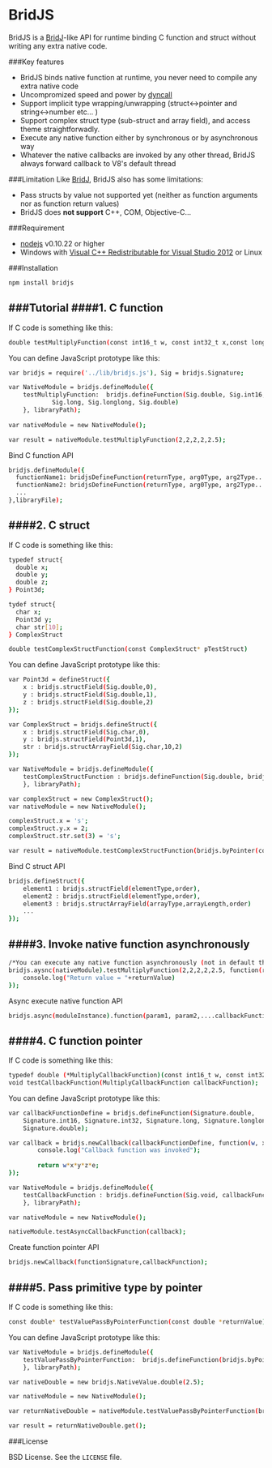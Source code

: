BridJS
======
BridJS is a [BridJ](http://bridj.googlecode.com)-like API for runtime binding C function and struct without writing any extra native code.

###Key features
* BridJS binds native function at runtime, you never need to compile any extra native code 
* Uncompromized speed and power by [dyncall](http://www.dyncall.org/)
* Support implicit type wrapping/unwrapping (struct<->pointer and string<->number etc... )
* Support complex struct type (sub-struct and array field), and access theme straightforwadly.
* Execute any native function either by synchronous or by asynchronous way
* Whatever the native callbacks are invoked by any other thread, BridJS always forward callback to V8's default thread 

###Limitation
Like [BridJ](http://bridj.googlecode.com), BridJS also has some limitations:
* Pass structs by value not supported yet (neither as function arguments nor as function return values)
* BridJS does **not support** C++, COM, Objective-C...

###Requirement
* [nodejs](http://nodejs.org/) v0.10.22 or higher
* Windows with [Visual C++ Redistributable for Visual Studio 2012](http://www.microsoft.com/en-us/download/details.aspx?id=30679) or Linux

###Installation
``` bash
npm install bridjs
```

###Tutorial
####1. C function
-------------
If C code is something like this:
``` bash
double testMultiplyFunction(const int16_t w, const int32_t x,const long y, const LONGLONG z, const double e);
``` 

You can define JavaScript prototype like this:
``` bash
var bridjs = require('../lib/bridjs.js'), Sig = bridjs.Signature;

var NativeModule = bridjs.defineModule({
    testMultiplyFunction:  bridjs.defineFunction(Sig.double, Sig.int16, Sig.int32,
            Sig.long, Sig.longlong, Sig.double)
    }, libraryPath);
    
var nativeModule = new NativeModule();

var result = nativeModule.testMultiplyFunction(2,2,2,2,2.5);
``` 
Bind C function API
``` bash
bridjs.defineModule({
  functionName1: bridjsDefineFunction(returnType, arg0Type, arg2Type...),
  functionName2: bridjsDefineFunction(returnType, arg0Type, arg2Type...),
  ...
},libraryFile);
``` 
####2. C struct
---------------
If C code is something like this:
``` bash
typedef struct{
  double x;
  double y;
  double z;
} Point3d;

tydef struct{
  char x;
  Point3d y;
  char str[10];
} ComplexStruct

double testComplexStructFunction(const ComplexStruct* pTestStruct)
``` 	
You can define JavaScript prototype like this:
``` bash
var Point3d = defineStruct({
    x : bridjs.structField(Sig.double,0),
    y : bridjs.structField(Sig.double,1),
    z : bridjs.structField(Sig.double,2)
});

var ComplexStruct = bridjs.defineStruct({
    x : bridjs.structField(Sig.char,0),
    y : bridjs.structField(Point3d,1),
    str : bridjs.structArrayField(Sig.char,10,2)
});

var NativeModule = bridjs.defineModule({
    testComplexStructFunction : bridjs.defineFunction(Sig.double, bridjs.byPointer(ComplexStruct))
    }, libraryPath);

var complexStruct = new ComplexStruct();
var nativeModule = new NativeModule();

complexStruct.x = 's';
complexStruct.y.x = 2;
complexStruct.str.set(3) = 's';

var result = nativeModule.testComplexStructFunction(bridjs.byPointer(complexStruct));

``` 
Bind C struct API
``` bash
bridjs.defineStruct({
    element1 : bridjs.structField(elementType,order),
    element2 : bridjs.structField(elementType,order),
    element3 : bridjs.structArrayField(arrayType,arrayLength,order)
    ...
});
``` 
####3. Invoke native function asynchronously
--------------------------------------------
``` bash
/*You can execute any native function asynchronously (not in default thread), and get return value from callback*/
bridjs.aysnc(nativeModule).testMultiplyFunction(2,2,2,2,2.5, function(returnValue){
    console.log("Return value = "+returnValue)
});
```
Async execute native function API
``` bash
bridjs.async(moduleInstance).function(param1, param2,....callbackFunction);
```
####4. C function pointer
-------------------------
If C code is something like this:
``` bash
typedef double (*MultiplyCallbackFunction)(const int16_t w, const int32_t x,const long y, const LONGLONG z, const double e);
void testCallbackFunction(MultiplyCallbackFunction callbackFunction);
```
You can define JavaScript prototype like this:
``` bash
var callbackFunctionDefine = bridjs.defineFunction(Signature.double, 
    Signature.int16, Signature.int32, Signature.long, Signature.longlong, 
    Signature.double);

var callback = bridjs.newCallback(callbackFunctionDefine, function(w, x, y, z, e) {
        console.log("Callback function was invoked");
    
        return w*x*y*z*e;
});

var NativeModule = bridjs.defineModule({
    testCallbackFunction : bridjs.defineFunction(Sig.void, callbackFunctionDefine)
    }, libraryPath);

var nativeModule = new NativeModule();

nativeModule.testAsyncCallbackFunction(callback);    
```
Create function pointer API
``` bash
bridjs.newCallback(functionSignature,callbackFunction);
```
####5. Pass primitive type by pointer
-------------------------------------
If C code is something like this:
``` bash
const double* testValuePassByPointerFunction(const double *returnValue);
```
You can define JavaScript prototype like this:
``` bash
var NativeModule = bridjs.defineModule({
    testValuePassByPointerFunction:  bridjs.defineFunction(bridjs.byPointer(Sig.double), bridjs.byPointer(Sig.double))
    }, libraryPath);

var nativeDouble = new bridjs.NativeValue.double(2.5);  

var nativeModule = new NativeModule();

var returnNativeDouble = nativeModule.testValuePassByPointerFunction(bridjs.byPointer(nativeDouble));    

var result = returnNativeDouble.get();
```
###License

BSD License. See the `LICENSE` file.
